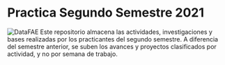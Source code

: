 # Practica Segundo Semestre 2021
![DataFAE](https://noticias.utem.cl/wp-content/uploads/2020/11/DATA-FAE-Portada.jpg)
Este repositorio almacena las actividades, investigaciones y bases realizadas por los practicantes del segundo semestre.
A diferencia del semestre anterior, se suben los avances y proyectos clasificados por actividad, y no por semana de trabajo.